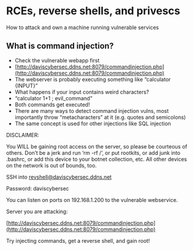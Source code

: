 # RCEs, reverse shells, and privescs

How to attack and own a machine running vulnerable services

## What is command injection?

* Check the vulnerable webapp first
* [http://daviscybersec.ddns.net:8079/commandinjection.php](http://daviscybersec.ddns.net:8079/commandinjection.php)
* The webserver is probably executing something like “calculator {INPUT}”
* What happens if your input contains weird characters?
* “calculator 1+1 ; evil\_command”
* Both commands get executed!
* There are many ways to detect command injection vulns, most importantly throw “metacharacters” at it \(e.g. quotes and semicolons\)
* The same concept is used for other injections like SQL injection

DISCLAIMER:

You WILL be gaining root access on the server, so please be courteous of others. Don’t be a jerk and run ‘rm -rf /’, or put rootkits, or add junk into .bashrc, or add this device to your botnet collection, etc. All other devices on the network is out of bounds, too.

SSH into [revshell@daviscybersec.ddns.net](mailto:revshell@daviscybersec.ddns.net)

Password: daviscybersec

You can listen on ports on 192.168.1.200 to the vulnerable webservice.

Server you are attacking:

[http://daviscybersec.ddns.net:8079/commandinjection.php](http://daviscybersec.ddns.net:8079/commandinjection.php)

Try injecting commands, get a reverse shell, and gain root!

